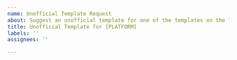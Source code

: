 ```yaml
---
name: Unofficial Template Request
about: Suggest an unofficial template for one of the templates on the list.
title: Unofficial Template for [PLATFORM]
labels: ''
assignees: ''

---
```



